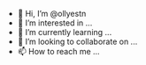 - 👋 Hi, I’m @ollyestn
- 👀 I’m interested in ...
- 🌱 I’m currently learning ...
- 💞️ I’m looking to collaborate on ...
- 📫 How to reach me ...

<!---
ollyestn/ollyestn is a ✨ special ✨ repository because its `README.md` (this file) appears on your GitHub profile.
You can click the Preview link to take a look at your changes.
--->
